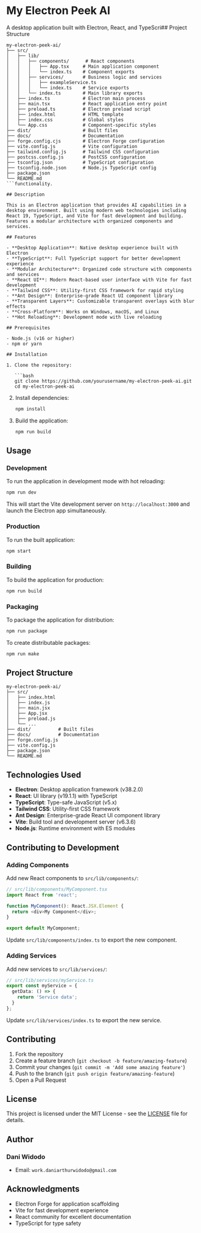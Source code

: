 # My Electron Peek AI

A desktop application built with Electron, React, and TypeScri## Project Structure

```text
my-electron-peek-ai/
├── src/
│   ├── lib/
│   │   ├── components/      # React components
│   │   │   ├── App.tsx     # Main application component
│   │   │   └── index.ts    # Component exports
│   │   ├── services/       # Business logic and services
│   │   │   ├── exampleService.ts
│   │   │   └── index.ts    # Service exports
│   │   └── index.ts        # Main library exports
│   ├── index.ts            # Electron main process
│   ├── main.tsx            # React application entry point
│   ├── preload.ts          # Electron preload script
│   ├── index.html          # HTML template
│   ├── index.css           # Global styles
│   └── App.css             # Component-specific styles
├── dist/                   # Built files
├── docs/                   # Documentation
├── forge.config.cjs        # Electron Forge configuration
├── vite.config.js          # Vite configuration
├── tailwind.config.js      # Tailwind CSS configuration
├── postcss.config.js       # PostCSS configuration
├── tsconfig.json           # TypeScript configuration
├── tsconfig.node.json      # Node.js TypeScript config
├── package.json
└── README.md
```functionality.

## Description

This is an Electron application that provides AI capabilities in a desktop environment. Built using modern web technologies including React 19, TypeScript, and Vite for fast development and building. Features a modular architecture with organized components and services.

## Features

- **Desktop Application**: Native desktop experience built with Electron
- **TypeScript**: Full TypeScript support for better development experience
- **Modular Architecture**: Organized code structure with components and services
- **React UI**: Modern React-based user interface with Vite for fast development
- **Tailwind CSS**: Utility-first CSS framework for rapid styling
- **Ant Design**: Enterprise-grade React UI component library
- **Transparent Layers**: Customizable transparent overlays with blur effects
- **Cross-Platform**: Works on Windows, macOS, and Linux
- **Hot Reloading**: Development mode with live reloading

## Prerequisites

- Node.js (v16 or higher)
- npm or yarn

## Installation

1. Clone the repository:

   ```bash
   git clone https://github.com/yourusername/my-electron-peek-ai.git
   cd my-electron-peek-ai
   ```

2. Install dependencies:

   ```bash
   npm install
   ```

3. Build the application:

   ```bash
   npm run build
   ```

## Usage

### Development

To run the application in development mode with hot reloading:

```bash
npm run dev
```

This will start the Vite development server on `http://localhost:3000` and launch the Electron app simultaneously.

### Production

To run the built application:

```bash
npm start
```

### Building

To build the application for production:

```bash
npm run build
```

### Packaging

To package the application for distribution:

```bash
npm run package
```

To create distributable packages:

```bash
npm run make
```

## Project Structure

```text
my-electron-peek-ai/
├── src/
│   ├── index.html
│   ├── index.js
│   ├── main.jsx
│   ├── App.jsx
│   ├── preload.js
│   └── ...
├── dist/          # Built files
├── docs/          # Documentation
├── forge.config.js
├── vite.config.js
├── package.json
└── README.md
```

## Technologies Used

- **Electron**: Desktop application framework (v38.2.0)
- **React**: UI library (v19.1.1) with TypeScript
- **TypeScript**: Type-safe JavaScript (v5.x)
- **Tailwind CSS**: Utility-first CSS framework
- **Ant Design**: Enterprise-grade React UI component library
- **Vite**: Build tool and development server (v6.3.6)
- **Node.js**: Runtime environment with ES modules

## Contributing to Development

### Adding Components

Add new React components to `src/lib/components/`:

```typescript
// src/lib/components/MyComponent.tsx
import React from 'react';

function MyComponent(): React.JSX.Element {
  return <div>My Component</div>;
}

export default MyComponent;
```

Update `src/lib/components/index.ts` to export the new component.

### Adding Services

Add new services to `src/lib/services/`:

```typescript
// src/lib/services/myService.ts
export const myService = {
  getData: () => {
    return 'Service data';
  }
};
```

Update `src/lib/services/index.ts` to export the new service.

## Contributing

1. Fork the repository
2. Create a feature branch (`git checkout -b feature/amazing-feature`)
3. Commit your changes (`git commit -m 'Add some amazing feature'`)
4. Push to the branch (`git push origin feature/amazing-feature`)
5. Open a Pull Request

## License

This project is licensed under the MIT License - see the [LICENSE](LICENSE) file for details.

## Author

### Dani Widodo

- Email: `work.daniarthurwidodo@gmail.com`

## Acknowledgments

- Electron Forge for application scaffolding
- Vite for fast development experience
- React community for excellent documentation
- TypeScript for type safety
